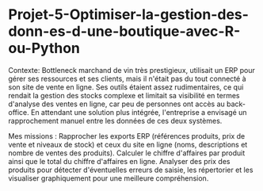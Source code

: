 # Projet-5-Optimiser-la-gestion-des-donn-es-d-une-boutique-avec-R-ou-Python

Contexte: Bottleneck marchand de vin très prestigieux, utilisait un ERP pour gérer ses ressources et ses clients, mais il n'était pas du tout connecté à son site de vente en ligne. Ses outils étaient assez rudimentaires, ce qui rendait la gestion des stocks complexe et limitait sa visibilité en termes d'analyse des ventes en ligne, car peu de personnes ont accès au back-office. En attendant une solution plus intégrée, l'entreprise a envisagé un rapprochement manuel entre les données de ces deux systèmes. 

Mes missions : Rapprocher les exports ERP (références produits, prix de vente et niveaux de stock) et ceux du site en ligne (noms, descriptions et nombre de ventes des produits). Calculer le chiffre d'affaires par produit ainsi que le total du chiffre d'affaires en ligne. Analyser des prix des produits pour détecter d'éventuelles erreurs de saisie, les répertorier et les visualiser graphiquement pour une meilleure compréhension.
